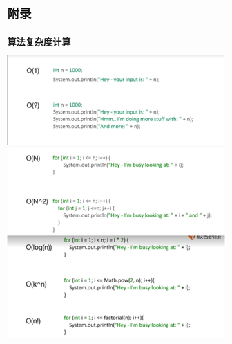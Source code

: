 # 附录

## 算法复杂度计算 
<img src="./image-20211222234201761.png"/>
<img src="./image-20211222234225838.png"/>
<img src="./image-20211222234238155.png"/>